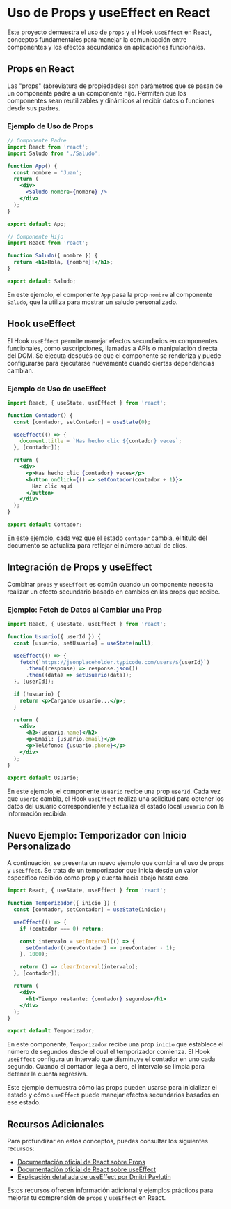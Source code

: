 # Uso de Props y useEffect en React

Este proyecto demuestra el uso de `props` y el Hook `useEffect` en React, conceptos fundamentales para manejar la comunicación entre componentes y los efectos secundarios en aplicaciones funcionales.

## Props en React

Las "props" (abreviatura de propiedades) son parámetros que se pasan de un componente padre a un componente hijo. Permiten que los componentes sean reutilizables y dinámicos al recibir datos o funciones desde sus padres.

### Ejemplo de Uso de Props

```jsx
// Componente Padre
import React from 'react';
import Saludo from './Saludo';

function App() {
  const nombre = 'Juan';
  return (
    <div>
      <Saludo nombre={nombre} />
    </div>
  );
}

export default App;

// Componente Hijo
import React from 'react';

function Saludo({ nombre }) {
  return <h1>Hola, {nombre}!</h1>;
}

export default Saludo;
```

En este ejemplo, el componente `App` pasa la prop `nombre` al componente `Saludo`, que la utiliza para mostrar un saludo personalizado.

## Hook useEffect

El Hook `useEffect` permite manejar efectos secundarios en componentes funcionales, como suscripciones, llamadas a APIs o manipulación directa del DOM. Se ejecuta después de que el componente se renderiza y puede configurarse para ejecutarse nuevamente cuando ciertas dependencias cambian.

### Ejemplo de Uso de useEffect

```jsx
import React, { useState, useEffect } from 'react';

function Contador() {
  const [contador, setContador] = useState(0);

  useEffect(() => {
    document.title = `Has hecho clic ${contador} veces`;
  }, [contador]);

  return (
    <div>
      <p>Has hecho clic {contador} veces</p>
      <button onClick={() => setContador(contador + 1)}>
        Haz clic aquí
      </button>
    </div>
  );
}

export default Contador;
```

En este ejemplo, cada vez que el estado `contador` cambia, el título del documento se actualiza para reflejar el número actual de clics.

## Integración de Props y useEffect

Combinar `props` y `useEffect` es común cuando un componente necesita realizar un efecto secundario basado en cambios en las props que recibe.

### Ejemplo: Fetch de Datos al Cambiar una Prop

```jsx
import React, { useState, useEffect } from 'react';

function Usuario({ userId }) {
  const [usuario, setUsuario] = useState(null);

  useEffect(() => {
    fetch(`https://jsonplaceholder.typicode.com/users/${userId}`)
      .then((response) => response.json())
      .then((data) => setUsuario(data));
  }, [userId]);

  if (!usuario) {
    return <p>Cargando usuario...</p>;
  }

  return (
    <div>
      <h2>{usuario.name}</h2>
      <p>Email: {usuario.email}</p>
      <p>Teléfono: {usuario.phone}</p>
    </div>
  );
}

export default Usuario;
```

En este ejemplo, el componente `Usuario` recibe una prop `userId`. Cada vez que `userId` cambia, el Hook `useEffect` realiza una solicitud para obtener los datos del usuario correspondiente y actualiza el estado local `usuario` con la información recibida.

## Nuevo Ejemplo: Temporizador con Inicio Personalizado

A continuación, se presenta un nuevo ejemplo que combina el uso de `props` y `useEffect`. Se trata de un temporizador que inicia desde un valor específico recibido como prop y cuenta hacia abajo hasta cero.

```jsx
import React, { useState, useEffect } from 'react';

function Temporizador({ inicio }) {
  const [contador, setContador] = useState(inicio);

  useEffect(() => {
    if (contador === 0) return;

    const intervalo = setInterval(() => {
      setContador((prevContador) => prevContador - 1);
    }, 1000);

    return () => clearInterval(intervalo);
  }, [contador]);

  return (
    <div>
      <h1>Tiempo restante: {contador} segundos</h1>
    </div>
  );
}

export default Temporizador;
```

En este componente, `Temporizador` recibe una prop `inicio` que establece el número de segundos desde el cual el temporizador comienza. El Hook `useEffect` configura un intervalo que disminuye el contador en uno cada segundo. Cuando el contador llega a cero, el intervalo se limpia para detener la cuenta regresiva.

Este ejemplo demuestra cómo las props pueden usarse para inicializar el estado y cómo `useEffect` puede manejar efectos secundarios basados en ese estado.

## Recursos Adicionales

Para profundizar en estos conceptos, puedes consultar los siguientes recursos:

- [Documentación oficial de React sobre Props](https://es.reactjs.org/docs/components-and-props.html)
- [Documentación oficial de React sobre useEffect](https://es.reactjs.org/docs/hooks-effect.html)
- [Explicación detallada de useEffect por Dmitri Pavlutin](https://dmitripavlutin.com/react-useeffect-explanation/)

Estos recursos ofrecen información adicional y ejemplos prácticos para mejorar tu comprensión de `props` y `useEffect` en React.
